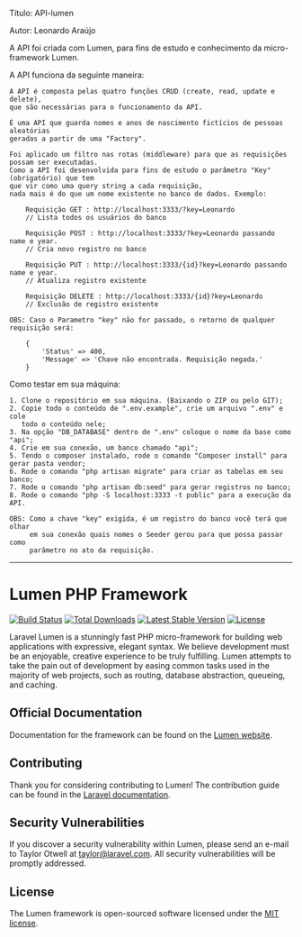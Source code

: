 <p>Título: API-lumen</p>

<p>Autor: Leonardo Araújo</p>

<p>A API foi criada com Lumen, para fins de estudo e conhecimento da micro-framework Lumen.</p>

<p>A API funciona da seguinte maneira:</p>

    A API é composta pelas quatro funções CRUD (create, read, update e delete),
    que são necessárias para o funcionamento da API.

    É uma API que guarda nomes e anos de nascimento fictícios de pessoas aleatórias
    geradas a partir de uma "Factory".

    Foi aplicado um filtro nas rotas (middleware) para que as requisições possam ser executadas.
    Como a API foi desenvolvida para fins de estudo o parâmetro "Key" (obrigatório) que tem 
    que vir como uma query string a cada requisição, 
    nada mais é do que um nome existente no banco de dados. Exemplo:

        Requisição GET : http://localhost:3333/?key=Leonardo
        // Lista todos os usuários do banco

        Requisição POST : http://localhost:3333/?key=Leonardo passando name e year.
        // Cria novo registro no banco

        Requisição PUT : http://localhost:3333/{id}?key=Leonardo passando name e year.
        // Atualiza registro existente

        Requisição DELETE : http://localhost:3333/{id}?key=Leonardo
        // Exclusão de registro existente
    
    OBS: Caso o Parametro "key" não for passado, o retorno de qualquer requisição será:

        {
            'Status' => 400,
            'Message' => 'Chave não encontrada. Requisição negada.'
        }

<p>Como testar em sua máquina:</p>

    1. Clone o repositório em sua máquina. (Baixando o ZIP ou pelo GIT);
    2. Copie todo o conteúdo de ".env.example", crie um arquivo ".env" e cole
       todo o conteúdo nele;
    3. Na opção "DB_DATABASE" dentro de ".env" coloque o nome da base como "api";
    4. Crie em sua conexão, um banco chamado "api";
    5. Tendo o composer instalado, rode o comando "Composer install" para gerar pasta vendor;
    6. Rode o comando "php artisan migrate" para criar as tabelas em seu banco;
    7. Rode o comando "php artisan db:seed" para gerar registros no banco;
    8. Rode o comando "php -S localhost:3333 -t public" para a execução da API.

    OBS: Como a chave "key" exigida, é um registro do banco você terá que olhar 
         em sua conexão quais nomes o Seeder gerou para que possa passar como
         parâmetro no ato da requisição.

--------------------------------------------------------------------------------------------------------------------------------------------------
# Lumen PHP Framework

[![Build Status](https://travis-ci.org/laravel/lumen-framework.svg)](https://travis-ci.org/laravel/lumen-framework)
[![Total Downloads](https://poser.pugx.org/laravel/lumen-framework/d/total.svg)](https://packagist.org/packages/laravel/lumen-framework)
[![Latest Stable Version](https://poser.pugx.org/laravel/lumen-framework/v/stable.svg)](https://packagist.org/packages/laravel/lumen-framework)
[![License](https://poser.pugx.org/laravel/lumen-framework/license.svg)](https://packagist.org/packages/laravel/lumen-framework)

Laravel Lumen is a stunningly fast PHP micro-framework for building web applications with expressive, elegant syntax. We believe development must be an enjoyable, creative experience to be truly fulfilling. Lumen attempts to take the pain out of development by easing common tasks used in the majority of web projects, such as routing, database abstraction, queueing, and caching.

## Official Documentation

Documentation for the framework can be found on the [Lumen website](https://lumen.laravel.com/docs).

## Contributing

Thank you for considering contributing to Lumen! The contribution guide can be found in the [Laravel documentation](https://laravel.com/docs/contributions).

## Security Vulnerabilities

If you discover a security vulnerability within Lumen, please send an e-mail to Taylor Otwell at taylor@laravel.com. All security vulnerabilities will be promptly addressed.

## License

The Lumen framework is open-sourced software licensed under the [MIT license](https://opensource.org/licenses/MIT).
